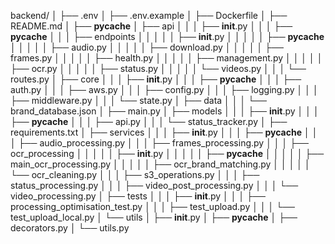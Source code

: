 backend/
│
├── .env
│
├── .env.example
│
├── Dockerfile
│
├── README.md
│
├── __pycache__
│
├── api
│   │
│   ├── __init__.py
│   │
│   ├── __pycache__
│   │
│   ├── endpoints
│   │   │
│   │   ├── __init__.py
│   │   │
│   │   ├── __pycache__
│   │   │
│   │   ├── audio.py
│   │   │
│   │   ├── download.py
│   │   │
│   │   ├── frames.py
│   │   │
│   │   ├── health.py
│   │   │
│   │   ├── management.py
│   │   │
│   │   ├── ocr.py
│   │   │
│   │   ├── status.py
│   │   │
│   │   └── videos.py
│   │
│   └── routes.py
│
├── core
│   │
│   ├── __init__.py
│   │
│   ├── __pycache__
│   │
│   ├── auth.py
│   │
│   ├── aws.py
│   │
│   ├── config.py
│   │
│   ├── logging.py
│   │
│   ├── middleware.py
│   │
│   └── state.py
│
├── data
│   │
│   └── brand_database.json
│
├── main.py
│
├── models
│   │
│   ├── __init__.py
│   │
│   ├── __pycache__
│   │
│   ├── api.py
│   │
│   └── status_tracker.py
│
├── requirements.txt
│
├── services
│   │
│   ├── __init__.py
│   │
│   ├── __pycache__
│   │
│   ├── audio_processing.py
│   │
│   ├── frames_processing.py
│   │
│   ├── ocr_processing
│   │   │
│   │   ├── __init__.py
│   │   │
│   │   ├── __pycache__
│   │   │
│   │   ├── main_ocr_processing.py
│   │   │
│   │   ├── ocr_brand_matching.py
│   │   │
│   │   └── ocr_cleaning.py
│   │
│   ├── s3_operations.py
│   │
│   ├── status_processing.py
│   │
│   ├── video_post_processing.py
│   │
│   └── video_processing.py
│
├── tests
│   │
│   ├── __init__.py
│   │
│   ├── processing_optimisation_test.py
│   │
│   ├── test_upload.py
│   │
│   └── test_upload_local.py
│
└── utils
    │
    ├── __init__.py
    │
    ├── __pycache__
    │
    ├── decorators.py
    │
    └── utils.py
